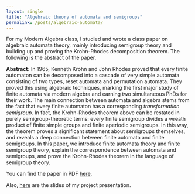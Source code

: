 ```yaml
---
layout: single
title: "Algebraic theory of automata and semigroups"
permalink: /posts/algebraic-automata/
---
```


For my Modern Algebra class, I studied and wrote a class paper on algebraic automata theory, mainly introducing semigroup theory and building up and proving the Krohn-Rhodes decomposition theorem. The following is the abstract of the paper.

**Abstract:** In 1965, Kenneth Krohn and John Rhodes proved that every finite automaton can be decomposed into a cascade of very simple automata consisting of two types, reset automata and permutation automata. They proved this using algebraic techniques, marking the first major study of finite automata via modern algebra and earning two simultaneous PhDs for their work. The main connection between automata and algebra stems from the fact that every finite automaton has a corresponding *transformation semigroup*. In fact, the Krohn-Rhodes theorem above can be restated in purely semigroup-theoretic terms: every finite semigroup divides a wreath product of finite simple groups and finite aperiodic semigroups. In this way, the theorem proves a significant statement about semigroups themselves, and reveals a deep connection between finite automata and finite semigroups. In this paper, we introduce finite automata theory and finite semigroup theory, explain the correspondence between automata and semigroups, and prove the Krohn-Rhodes theorem in the language of semigroup theory.

You can find the paper in PDF [here](/assets/docs/algebraic-automata.pdf).

Also, [here](/assets/docs/algebraic-automata-slides.pdf) are the slides of my project presentation.